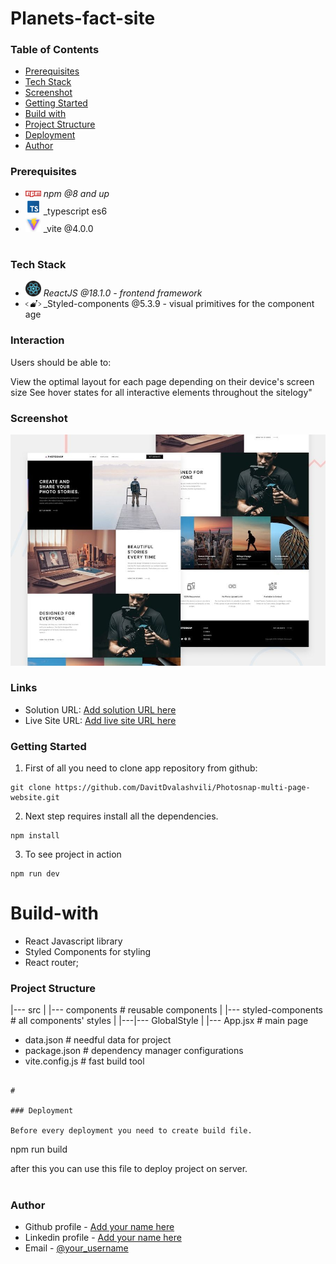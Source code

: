 # Planets-fact-site

### Table of Contents

- [Prerequisites](#Prerequisites)
- [Tech Stack](#Tech-Stack)
- [Screenshot](#Screenshot)
- [Getting Started](#Getting-Started)
- [Build with](#Build-With)
- [Project Structure](#Project-Structure)
- [Deployment](#Deployment)
- [Author](#Author)

### Prerequisites

- <img src="public/readme/npm.png" width="25" style="top: 8px" /> _npm @8 and up_
- <img src="public/readme/typescript.png" width="25" style="top: 8px" /> \_typescript es6
- <img src="public/readme/vite.jpg" width="25" style="top: 8px" /> \_vite @4.0.0

#

### Tech Stack

- <img src="public/readme/React.png" width="25" style="top: 8px" /> _ReactJS @18.1.0 - frontend framework_
- <img src="public/readme/styled-components.png" width="25" style="top: 8px" /> \_Styled-components @5.3.9 - visual primitives for the component age

### Interaction

Users should be able to:

View the optimal layout for each page depending on their device's screen size
See hover states for all interactive elements throughout the sitelogy"

### Screenshot

![](./public/preview.jpg)

### Links

- Solution URL: [Add solution URL here](https://github.com/DavitDvalashvili/Photosnap-multi-page-website)
- Live Site URL: [Add live site URL here]()

### Getting Started

1. First of all you need to clone app repository from github:

```
git clone https://github.com/DavitDvalashvili/Photosnap-multi-page-website.git
```

2. Next step requires install all the dependencies.

```
npm install
```

3. To see project in action

```
npm run dev
```

# Build-with

- React Javascript library
- Styled Components for styling
- React router;

### Project Structure

|--- src
| |--- components # reusable components
| |--- styled-components # all components' styles
| |---|--- GlobalStyle
| |--- App.jsx # main page

- data.json # needful data for project
- package.json # dependency manager configurations
- vite.config.js # fast build tool

```

#

### Deployment

Before every deployment you need to create build file.

```

npm run build

after this you can use this file to deploy project on server.

#

### Author

- Github profile - [Add your name here](https://github.com/DavitDvalashvili)
- Linkedin profile - [Add your name here](https://www.linkedin.com/in/davit-dvalashvili-0421b6253)
- Email - [@your_username](davitdvalashvili1996@gmail.com)
